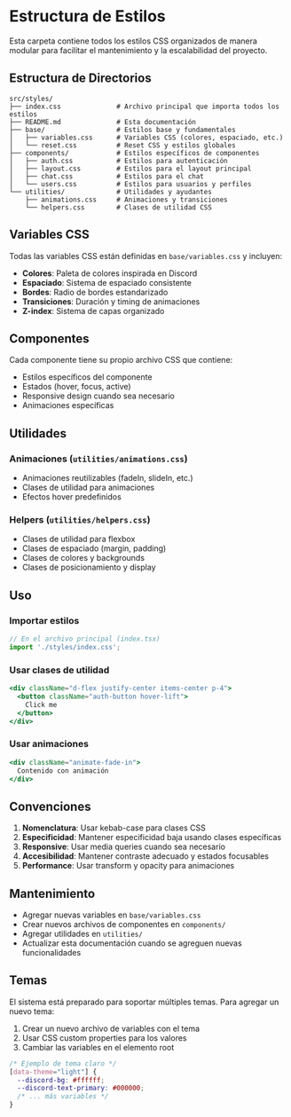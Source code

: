 # Estructura de Estilos

Esta carpeta contiene todos los estilos CSS organizados de manera modular para facilitar el mantenimiento y la escalabilidad del proyecto.

## Estructura de Directorios

```
src/styles/
├── index.css              # Archivo principal que importa todos los estilos
├── README.md              # Esta documentación
├── base/                  # Estilos base y fundamentales
│   ├── variables.css      # Variables CSS (colores, espaciado, etc.)
│   └── reset.css          # Reset CSS y estilos globales
├── components/            # Estilos específicos de componentes
│   ├── auth.css           # Estilos para autenticación
│   ├── layout.css         # Estilos para el layout principal
│   ├── chat.css           # Estilos para el chat
│   └── users.css          # Estilos para usuarios y perfiles
└── utilities/             # Utilidades y ayudantes
    ├── animations.css     # Animaciones y transiciones
    └── helpers.css        # Clases de utilidad CSS
```

## Variables CSS

Todas las variables CSS están definidas en `base/variables.css` y incluyen:

- **Colores**: Paleta de colores inspirada en Discord
- **Espaciado**: Sistema de espaciado consistente
- **Bordes**: Radio de bordes estandarizado
- **Transiciones**: Duración y timing de animaciones
- **Z-index**: Sistema de capas organizado

## Componentes

Cada componente tiene su propio archivo CSS que contiene:

- Estilos específicos del componente
- Estados (hover, focus, active)
- Responsive design cuando sea necesario
- Animaciones específicas

## Utilidades

### Animaciones (`utilities/animations.css`)
- Animaciones reutilizables (fadeIn, slideIn, etc.)
- Clases de utilidad para animaciones
- Efectos hover predefinidos

### Helpers (`utilities/helpers.css`)
- Clases de utilidad para flexbox
- Clases de espaciado (margin, padding)
- Clases de colores y backgrounds
- Clases de posicionamiento y display

## Uso

### Importar estilos
```typescript
// En el archivo principal (index.tsx)
import './styles/index.css';
```

### Usar clases de utilidad
```jsx
<div className="d-flex justify-center items-center p-4">
  <button className="auth-button hover-lift">
    Click me
  </button>
</div>
```

### Usar animaciones
```jsx
<div className="animate-fade-in">
  Contenido con animación
</div>
```

## Convenciones

1. **Nomenclatura**: Usar kebab-case para clases CSS
2. **Especificidad**: Mantener especificidad baja usando clases específicas
3. **Responsive**: Usar media queries cuando sea necesario
4. **Accesibilidad**: Mantener contraste adecuado y estados focusables
5. **Performance**: Usar transform y opacity para animaciones

## Mantenimiento

- Agregar nuevas variables en `base/variables.css`
- Crear nuevos archivos de componentes en `components/`
- Agregar utilidades en `utilities/`
- Actualizar esta documentación cuando se agreguen nuevas funcionalidades

## Temas

El sistema está preparado para soportar múltiples temas. Para agregar un nuevo tema:

1. Crear un nuevo archivo de variables con el tema
2. Usar CSS custom properties para los valores
3. Cambiar las variables en el elemento root

```css
/* Ejemplo de tema claro */
[data-theme="light"] {
  --discord-bg: #ffffff;
  --discord-text-primary: #000000;
  /* ... más variables */
}
``` 
